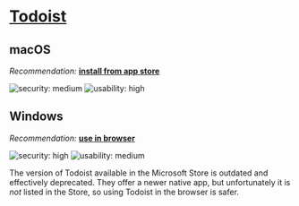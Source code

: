 # [Todoist](https://todoist.com/)

## macOS

_Recommendation:_ [**install from app store**](/solutions/install-from-app-store.md)

![security: medium](https://img.shields.io/badge/security-medium-yellow) ![usability: high](https://img.shields.io/badge/usability-high-blue)

## Windows

_Recommendation:_ [**use in browser**](/solutions/browser.md)

![security: high](https://img.shields.io/badge/security-high-blue) ![usability: medium](https://img.shields.io/badge/usability-medium-yellow)

The version of Todoist available in the Microsoft Store is outdated and effectively deprecated. They offer a newer native app, but unfortunately it is _not_ listed in the Store, so using Todoist in the browser is safer.